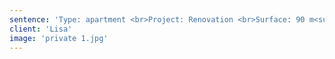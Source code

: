 ```yaml
---
sentence: 'Type: apartment <br>Project: Renovation <br>Surface: 90 m<sup>2</sup> <br>'
client: 'Lisa'
image: 'private 1.jpg'
---
```


